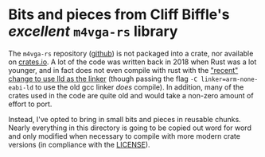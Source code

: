 # Bits and pieces from Cliff Biffle's _excellent_ `m4vga-rs` library

The `m4vga-rs` repository ([github](https://github.com/cbiffle/m4vga-rs)) is not packaged into a crate, nor available on [crates.io](crates.io). A lot of the code was written back in 2018 when Rust was a lot younger, and in fact does not even compile with rust with the ["recent" change to use lld as the linker](https://twitter.com/rustembedded/status/1033100089009401857) (though passing the flag `-C linker=arm-none-eabi-ld` to use the old gcc linker _does_ compile). In addition, many of the crates used in the code are quite old and would take a non-zero amount of effort to port.

Instead, I've opted to bring in small bits and pieces in reusable chunks. Nearly everything in this directory is going to be copied out word for word and only modified when necessary to compile with more modern crate versions (in compliance with the [LICENSE](./LICENSE)). 